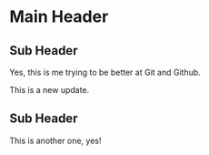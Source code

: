 # Main Header
## Sub Header
Yes, this is me trying to be better at Git and Github.

This is a new update.

## Sub Header
This is another one, yes!